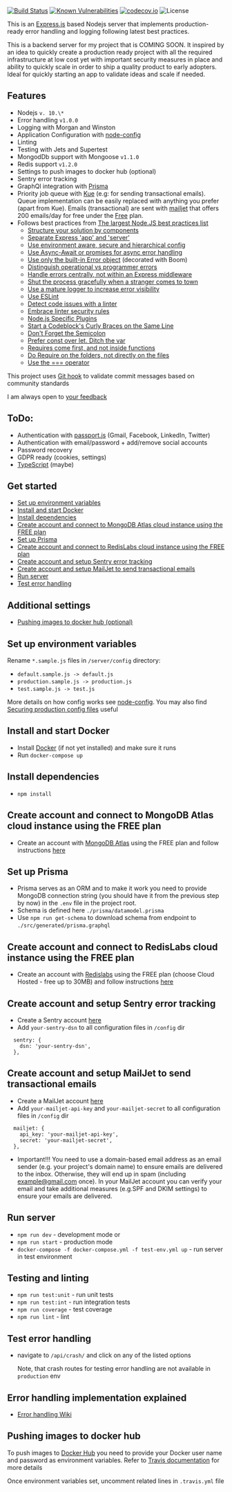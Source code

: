 [![Build Status](https://travis-ci.org/sandorTuranszky/production-ready-expressjs-server.svg?branch=master)](https://travis-ci.org/sandorTuranszky/production-ready-expressjs-server)
[![Known Vulnerabilities](https://snyk.io/test/github/sandorTuranszky/production-ready-expressjs-server/badge.svg)](https://snyk.io/test/github/{username}/{repo})
[![codecov.io](https://codecov.io/github/sandorTuranszky/production-ready-expressjs-server/coverage.svg?branch=master)](https://codecov.io/github/sandorTuranszky/production-ready-expressjs-server?branch=master)
![License](https://img.shields.io/github/license/sandorTuranszky/production-ready-expressjs-server.svg)

This is an [Express.js](https://github.com/Automattic/kue) based Nodejs server that implements production-ready error handling and logging following latest best practices.

This is a backend server for my project that is COMING SOON. It inspired by an idea to quickly create a production ready project with all the required infrastructure at low cost yet with important security measures in place and ability to quickly scale in order to ship a quality product to early adopters. Ideal for quickly starting an app to validate ideas and scale if needed.

## Features

- Nodejs `v. 10.\*`
- Error handling `v1.0.0`
- Logging with Morgan and Winston
- Application Configuration with <a href="https://github.com/lorenwest/node-config" target="_blank">node-config</a>
- Linting
- Testing with Jets and Supertest
- MongodDb support with Mongoose `v1.1.0`
- Redis support `v1.2.0`
- Settings to push images to docker hub (optional)
- Sentry error tracking
- GraphQl integration with [Prisma](https://www.prisma.io/)
- Priority job queue with [Kue](https://github.com/Automattic/kue) (e.g: for sending transactional emails). Queue implementation can be easily replaced with anything you prefer (apart from Kue). Emails (transactional) are sent with [mailjet](https://www.mailjet.com/) that offers 200 emails/day for free under the [Free](https://www.mailjet.com/pricing/) plan.
- Follows best practices from <a href="https://github.com/i0natan/nodebestpractices" target="_blank">The largest Node.JS best practices list</a>
  - [Structure your solution by components](https://github.com/i0natan/nodebestpractices#-11-structure-your-solution-by-components)
  - [Separate Express 'app' and 'server'](https://github.com/i0natan/nodebestpractices#-14-separate-express-app-and-server)
  - [Use environment aware, secure and hierarchical config](https://github.com/i0natan/nodebestpractices#-15-use-environment-aware-secure-and-hierarchical-config)
  - [Use Async-Await or promises for async error handling](https://github.com/i0natan/nodebestpractices#-21-use-async-await-or-promises-for-async-error-handling)
  - [Use only the built-in Error object](https://github.com/i0natan/nodebestpractices#-22-use-only-the-built-in-error-object) (decorated with Boom)
  - [Distinguish operational vs programmer errors](https://github.com/i0natan/nodebestpractices#-23-distinguish-operational-vs-programmer-errors)
  - [Handle errors centrally, not within an Express middleware](https://github.com/i0natan/nodebestpractices#-24-handle-errors-centrally-not-within-an-express-middleware)
  - [Shut the process gracefully when a stranger comes to town](https://github.com/i0natan/nodebestpractices#-26-shut-the-process-gracefully-when-a-stranger-comes-to-town)
  - [Use a mature logger to increase error visibility](https://github.com/i0natan/nodebestpractices#-27-use-a-mature-logger-to-increase-error-visibility)
  - [Use ESLint](https://github.com/i0natan/nodebestpractices#-31-use-eslint)
  - [Detect code issues with a linter](https://github.com/i0natan/nodebestpractices#-42-detect-code-issues-with-a-linter)    
  - [Embrace linter security rules](https://github.com/i0natan/nodebestpractices#-61-embrace-linter-security-rules)
  - [Node.js Specific Plugins](https://github.com/i0natan/nodebestpractices#-32-nodejs-specific-plugins)
  - [Start a Codeblock's Curly Braces on the Same Line](https://github.com/i0natan/nodebestpractices#-33-start-a-codeblocks-curly-braces-on-the-same-line)
  - [Don't Forget the Semicolon](https://github.com/i0natan/nodebestpractices#-34-dont-forget-the-semicolon)
  - [Prefer const over let. Ditch the var](https://github.com/i0natan/nodebestpractices#-37-prefer-const-over-let-ditch-the-var)
  - [Requires come first, and not inside functions](https://github.com/i0natan/nodebestpractices#-38-requires-come-first-and-not-inside-functions)
  - [Do Require on the folders, not directly on the files](https://github.com/i0natan/nodebestpractices#-39-do-require-on-the-folders-not-directly-on-the-files)
  - [Use the === operator](https://github.com/i0natan/nodebestpractices#-310-use-the--operator)

This project uses [Git hook](https://github.com/m1foley/fit-commit) to validate commit messages based on community standards

I am always open to <a href="https://github.com/sandorTuranszky/production-ready-ExpressJs-server/issues" target="_blank">your feedback</a>

## ToDo:

- Authentication with [passport.js](http://www.passportjs.org/) (Gmail, Facebook, LinkedIn, Twitter)
- Authentication with email/password + add/remove social accounts
- Password recovery
- GDPR ready (cookies, settings)
- [TypeScript](https://www.typescriptlang.org/) (maybe)

## Get started

- [Set up environment variables](#set-up-environment-variables)
- [Install and start Docker](#Install-and-start-docker)
- [Install dependencies](#Install-dependencies)
- [Create account and connect to MongoDB Atlas cloud instance using the FREE plan](#Create-account-and-connect-to-MongoDB-Atlas-cloud-instance-using-the-FREE-plan)
- [Set up Prisma](#set-up-Prisma)
- [Create account and connect to RedisLabs cloud instance using the FREE plan](#Create-account-and-connect-to-RedisLabs-cloud-instance-using-the-FREE-plan)
- [Create account and setup Sentry error tracking](#Create-account-and-setup-Sentry-error-tracking)
- [Create account and setup MailJet to send transactional emails](#Create-account-and-setup-MailJet-to-send-transactional-emails)
- [Run server](#run-server-in-dev-mode)
- [Test error handling](#test-error-handling)

## Additional settings
- [Pushing images to docker hub (optional)](#pushing-images-to-docker-hub)

## Set up environment variables

Rename `*.sample.js` files in `/server/config` directory:

- `default.sample.js -> default.js`
- `production.sample.js -> production.js`
- `test.sample.js -> test.js`

More details on how config works see [node-config](https://github.com/lorenwest/node-config).
You may also find [Securing production config files](https://github.com/lorenwest/node-config/wiki/Securing-Production-Config-Files) useful

## Install and start Docker

- Install [Docker](https://www.docker.com/get-started) (if not yet installed) and make sure it runs
- Run `docker-compose up`

## Install dependencies

- `npm install`

## Create account and connect to MongoDB Atlas cloud instance using the FREE plan

- Create an account with [MongoDB Atlas](https://www.mongodb.com/cloud/atlas/pricing) using the FREE plan and follow instructions [here](https://docs.atlas.mongodb.com/getting-started/)

## Set up Prisma
- Prisma serves as an ORM and to make it work you need to provide MongoDB connection string (you should have it from the previous step by now) in the `.env` file in the project root.
- Schema is defined here `./prisma/datamodel.prisma`
- Use `npm run get-schema` to download schema from endpoint to `./src/generated/prisma.graphql`

## Create account and connect to RedisLabs cloud instance using the FREE plan
- Create an account with [Redislabs](https://redislabs.com/get-started/) using the FREE plan (choose Cloud Hosted - free up to 30MB) and follow instructions [here](https://docs.redislabs.com/latest/rc/quick-setup-redis-cloud/)

## Create account and setup Sentry error tracking
- Create a Sentry account [here](https://sentry.io/welcome/)
- Add `your-sentry-dsn` to all configuration files in `/config` dir

```
  sentry: {
    dsn: 'your-sentry-dsn',
  },
```

## Create account and setup MailJet to send transactional emails
- Create a MailJet account [here](https://www.mailjet.com/)
- Add `your-mailjet-api-key` and `your-mailjet-secret` to all configuration files in `/config` dir

```
  mailjet: {
    api_key: 'your-mailjet-api-key',
    secret: 'your-mailjet-secret',
  },
```
- Important!!! You need to use a domain-based email address as an email sender (e.g. your project's domain name) to ensure emails are delivered to the inbox. Otherwise, they will end up in spam (including example@gmail.com once). In your MailJet account you can verify your email and take additional measures (e.g.SPF and DKIM settings) to ensure your emails are delivered.

## Run server

- `npm run dev` - development mode or
- `npm run start` - production mode
- `docker-compose -f docker-compose.yml -f test-env.yml up` - run server in test environment

## Testing and linting

- `npm run test:unit` - run unit tests
- `npm run test:int` - run integration tests
- `npm run coverage` - test coverage
- `npm run lint` - lint

## Test error handling

- navigate to `/api/crash/` and click on any of the listed options

  Note, that crash routes for testing error handling are not available in `production` env

## Error handling implementation explained

- [Error handling Wiki](https://github.com/sandorTuranszky/production-ready-ExpressJs-server/wiki/Error-handling)

## Pushing images to docker hub
  To push images to [Docker Hub](https://hub.docker.com/) you need to provide your Docker user name and password as environment variables.
  Refer to [Travis documentation](https://docs.travis-ci.com/user/environment-variables/#defining-variables-in-repository-settings) for more details
  
  Once environment variables set, uncomment related lines in `.travis.yml` file
